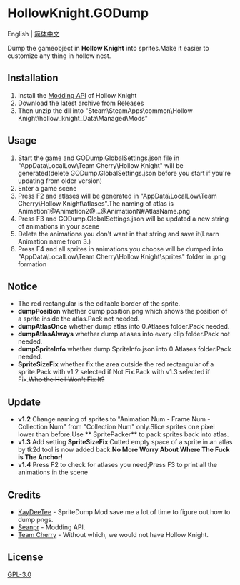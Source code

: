 # HollowKnight.GODump
English | [简体中文](./README_cn.md)

Dump the gameobject in **Hollow Knight** into sprites.Make it easier to customize any thing in hollow nest.

## Installation

1. Install the [Modding API]( https://github.com/seanpr96/HollowKnight.Modding ) of Hollow Knight 
2. Download the latest archive from Releases
3. Then unzip the dll into "Steam\SteamApps\common\Hollow Knight\hollow_knight_Data\Managed\Mods"


## Usage

1. Start the game and GODump.GlobalSettings.json file in "AppData\LocalLow\Team Cherry\Hollow Knight" will be generated(delete GODump.GlobalSettings.json before you start if you're updating from older version)
2. Enter a game scene
3. Press F2 and atlases will be generated in "AppData\LocalLow\Team Cherry\Hollow Knight\atlases".The naming of atlas is Animation1@Animation2@...@AnimationN#AtlasName.png
4. Press F3 and GODump.GlobalSettings.json will be updated a new string of animations in your scene
5. Delete the animations you don't want in that string and save it(Learn Animation name from 3.)
6. Press F4 and all sprites in animations you choose will be dumped into "AppData\LocalLow\Team Cherry\Hollow Knight\sprites" folder in .png formation

## Notice

* The red rectangular is the editable border of the sprite.
* **dumpPosition** whether dump position.png which shows the position of a sprite inside the atlas.Pack not needed.
* **dumpAtlasOnce** whether dump atlas into 0.Atlases folder.Pack needed.
* **dumpAtlasAlways** whether dump atlases into every clip folder.Pack not needed.
* **dumpSpriteInfo** whether dump SpriteInfo.json into 0.Atlases folder.Pack needed.
* **SpriteSizeFix** whether fix the area outside the red rectangular of a sprite.Pack with v1.2 selected if Not Fix.Pack with v1.3 selected if Fix.~~Who the Hell Won't Fix It?~~

## Update

* **v1.2** Change naming of sprites to "Animation Num - Frame Num - Collection Num" from "Collection Num" only.Slice sprites one pixel lower than before.Use ** SpritePacker** to pack sprites back into atlas.
* **v1.3** Add setting **SpriteSizeFix**.Cutted empty space of a sprite in an atlas by tk2d tool is now added back.**No More Worry About Where The Fuck is The Anchor!**
* **v1.4** Press F2 to check for atlases you need;Press F3 to print all the animations in the scene

## Credits
* [KayDeeTee](https://github.com/KayDeeTee) - SpriteDump Mod save me a lot of time to figure out how to dump pngs.
* [Seanpr](https://github.com/seanpr96) - Modding API.
* [Team Cherry](https://teamcherry.com.au/) - Without which, we would not have Hollow Knight.

## License
[GPL-3.0](https://choosealicense.com/licenses/gpl-3.0/)